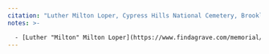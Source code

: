 ```yaml
---
citation: "Luther Milton Loper, Cypress Hills National Cemetery, Brooklyn, NY. Provided by Martha Deed and used with permission."
notes: >-

  - [Luther "Milton" Milton Loper](https://www.findagrave.com/memorial/2593161/luther-m-loper) (1837 to 04/05 Jul 1865). 
---
```

